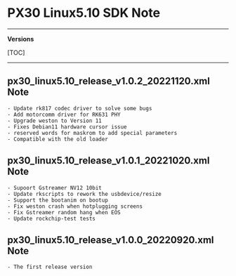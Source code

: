 # PX30 Linux5.10 SDK Note

---

**Versions**

[TOC]

---
## px30_linux5.10_release_v1.0.2_20221120.xml Note

```
- Update rk817 codec driver to solve some bugs
- Add motorcomm driver for RK631 PHY
- Upgrade weston to Version 11
- Fixes Debian11 hardware cursor issue
- reserved words for maskrom to add special parameters
- Compatible with the old loader
```

## px30_linux5.10_release_v1.0.1_20221020.xml Note

```
- Supoort Gstreamer NV12 10bit
- Update rkscripts to rework the usbdevice/resize
- Support the bootanim on bootup
- Fix weston crash when hotplugging screens
- Fix Gstreamer random hang when EOS
- Update rockchip-test tests
```

## px30_linux5.10_release_v1.0.0_20220920.xml Note

```
- The first release version
```

